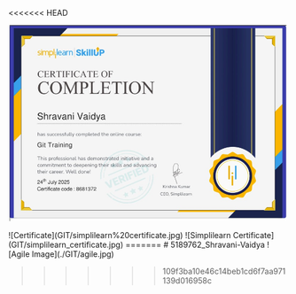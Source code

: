 <<<<<<< HEAD
<p align="center">
  <img src="GIT/simplilearn_certificate.jpg" width="500">
</p>
![Certificate](GIT/simplilearn%20certificate.jpg)
![Simplilearn Certificate](GIT/simplilearn_certificate.jpg)
=======
# 5189762_Shravani-Vaidya
![Agile Image](./GIT/agile.jpg)

>>>>>>> 109f3ba10e46c14beb1cd6f7aa971139d016958c
